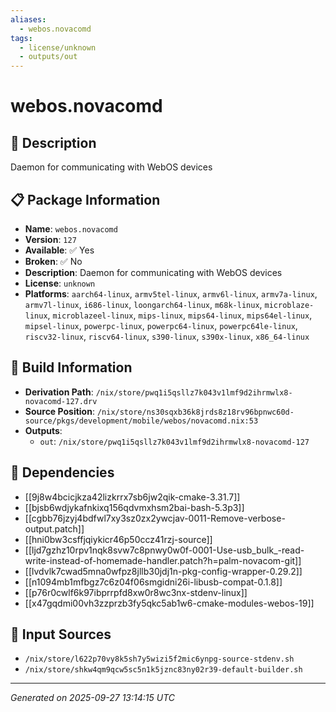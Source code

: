 ```yaml
---
aliases:
  - webos.novacomd
tags:
  - license/unknown
  - outputs/out
---
```


# webos.novacomd

## 📝 Description

Daemon for communicating with WebOS devices

## 📋 Package Information

- **Name**: `webos.novacomd`
- **Version**: `127`
- **Available**: ✅ Yes
- **Broken**: ✅ No
- **Description**: Daemon for communicating with WebOS devices
- **License**: `unknown`
- **Platforms**: `aarch64-linux`, `armv5tel-linux`, `armv6l-linux`, `armv7a-linux`, `armv7l-linux`, `i686-linux`, `loongarch64-linux`, `m68k-linux`, `microblaze-linux`, `microblazeel-linux`, `mips-linux`, `mips64-linux`, `mips64el-linux`, `mipsel-linux`, `powerpc-linux`, `powerpc64-linux`, `powerpc64le-linux`, `riscv32-linux`, `riscv64-linux`, `s390-linux`, `s390x-linux`, `x86_64-linux`

## 🔧 Build Information

- **Derivation Path**: `/nix/store/pwq1i5qsllz7k043v1lmf9d2ihrmwlx8-novacomd-127.drv`
- **Source Position**: `/nix/store/ns30sqxb36k8jrds8z18rv96bpnwc60d-source/pkgs/development/mobile/webos/novacomd.nix:53`
- **Outputs**:
  - `out`:  `/nix/store/pwq1i5qsllz7k043v1lmf9d2ihrmwlx8-novacomd-127`

## 🔗 Dependencies

- [[9j8w4bcicjkza42lizkrrx7sb6jw2qik-cmake-3.31.7]]
- [[bjsb6wdjykafnkixq156qdvmxhsm2bai-bash-5.3p3]]
- [[cgbb76jzyj4bdfwl7xy3sz0zx2ywcjav-0011-Remove-verbose-output.patch]]
- [[hni0bw3csffjqiykicr46p50ccz41rzj-source]]
- [[ljd7gzhz10rpv1nqk8svw7c8pnwy0w0f-0001-Use-usb_bulk_-read-write-instead-of-homemade-handler.patch?h=palm-novacom-git]]
- [[lvdvlk7cwad5mna0wfpz8jllb30jdj1n-pkg-config-wrapper-0.29.2]]
- [[n1094mb1mfbgz7c6z04f06smgidni26i-libusb-compat-0.1.8]]
- [[p76r0cwlf6k97ibprrpfd8xw0r8wc3nx-stdenv-linux]]
- [[x47gqdmi00vh3zzprzb3fy5qkc5ab1w6-cmake-modules-webos-19]]

## 📁 Input Sources

- `/nix/store/l622p70vy8k5sh7y5wizi5f2mic6ynpg-source-stdenv.sh`
- `/nix/store/shkw4qm9qcw5sc5n1k5jznc83ny02r39-default-builder.sh`

---
*Generated on 2025-09-27 13:14:15 UTC*

